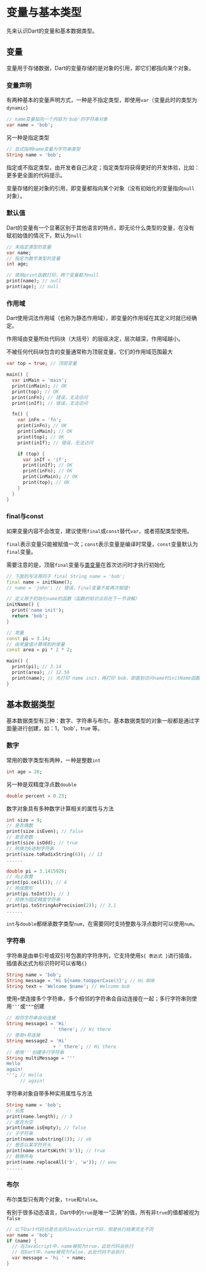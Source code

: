 # 变量与基本类型

先来认识Dart的变量和基本数据类型。

## 变量

变量用于存储数据，Dart的变量存储的是对象的引用，即它们都指向某个对象。

### 变量声明

有两种基本的变量声明方式，一种是不指定类型，即使用`var`（变量此时的类型为`dynamic`）

```dart
// name变量指向一个内容为'bob'的字符串对象
var name = 'bob';
```

另一种是指定类型

```dart
// 显式指明name变量为字符串类型
String name = 'bob';
```

指定或不指定类型，由开发者自己决定；指定类型将获得更好的开发体验，比如：更多更全面的代码提示。

变量存储的是对象的引用，即变量都指向某个对象（没有初始化的变量指向`null`对象）。

### 默认值

Dart的变量有一个显著区别于其他语言的特点，即无论什么类型的变量，在没有赋初始值的情况下，默认为`null`

```dart
// 未指定类型的变量
var name;
// 指定为数字类型的变量
int age;

// 使用print函数打印，两个变量都为null
print(name); // null
print(age); // null
```

### 作用域

Dart使用词法作用域（也称为静态作用域），即变量的作用域在其定义时就已经确定。

作用域由变量所处代码块（大括号）的层级决定，层次越深，作用域越小。

不被任何代码块包含的变量通常称为顶层变量，它们的作用域范围最大

```dart
var top = true; // 顶层变量

main() {
  var inMain = 'main';
  print(inMain); // OK
  print(top); // OK
  print(inFn); // 错误，无法访问
  print(inIf); // 错误，无法访问

  fn() {
    var inFn = 'fn';
    print(inFn); // OK
    print(inMain); // OK
    print(top); // OK
    print(inIf); // 错误，无法访问

    if (top) {
      var inIf = 'if';
      print(inIf); // OK
      print(inFn); // OK
      print(inMain); // OK
      print(top); // OK
    }
  }
}
```

### final与const

如果变量内容不会改变，建议使用`final`或`const`替代`var`，或者搭配类型使用。

`final`表示变量只能被赋值一次；`const`表示变量是编译时常量，`const`变量默认为`final`变量。

需要注意的是，顶层`final`变量与[类变量](/language/class_i.md)在首次访问时才执行初始化

```dart
// 下面的写法等同于 final String name = 'bob';
final name = initName();
// name = 'john'; // 错误，final变量不能再次赋值!

// 定义用于初始化name的函数（函数的知识点将在下一节讲解）
initName() {
  print('name init');
  return 'bob';
}

// 常量
const pi = 3.14;
// 由常量值计算得到的常量
const area = pi * 2 * 2;

main() {
  print(pi); // 3.14
  print(area); // 12.56
  print(name); // 先打印 name init，再打印 bob，即直到访问name时initName函数才执行
}
```

## 基本数据类型

基本数据类型有三种：数字、字符串与布尔。基本数据类型的对象一般都是通过字面量进行创建，如：1，'bob'，true 等。

### 数字

常用的数字类型有两种，一种是整数`int`

```dart
int age = 28;
```

另一种是双精度浮点数`double`

```dart
double percent = 0.23;
```

数字对象具有多种数学计算相关的属性与方法

```dart
int size = 9;
// 是否偶数
print(size.isEven); // false
// 是否奇数
print(size.isOdd); // true
// 转换为6进制字符串
print(size.toRadixString(6)); // 13
......

double pi = 3.1415926;
// 向上取整
print(pi.ceil()); // 4
// 转成整形
print(pi.toInt()); // 3
// 转换为固定精度字符串
print(pi.toStringAsPrecision(2)); // 3.1
......
```

`int`与`double`都继承数字类型`num`，在需要同时支持整数与浮点数时可以使用`num`。

### 字符串

字符串是由单引号或双引号包裹的字符序列，它支持使用`${ 表达式 }`进行插值，插值表达式为标识符时可以省略`{}`

```dart
String name = 'bob';
String message = 'Hi ${name.toUpperCase()}'; // Hi BOB
String text = 'Welcome $name'; // Welcome bob
```

使用`+`使连接多个字符串，多个相邻的字符串会自动连接在一起；多行字符串则使用`'''`或`"""`创建

```dart
// 相邻字符串自动连接
String message1 = 'Hi'
                 ' there'; // Hi there
// 使用+号连接                 
String message2 = 'Hi'
                 + ' there'; // Hi there
// 使用'''创建多行字符串
String multiMessage = '''
Hello
again!
'''; // Hello
     // again!
```

字符串对象自带多种实用属性与方法

```dart
String name = 'bob';
// 长度
print(name.length); // 3
// 是否为空
print(name.isEmpty); // false
// 子字符串
print(name.substring(1)); // ob
// 是否以某字符开头
print(name.startsWith('b')); // true
// 替换所有
print(name.replaceAll('b', 'w')); // wow
......
```

### 布尔

布尔类型只有两个对象，`true`和`false`。

有别于很多动态语言，Dart中的`true`是唯一“正确”的值，所有非`true`的值都被视为`false`

```dart
// 以下Dart代码也是合法的JavaScript代码，但是执行结果完全不同
var name = 'bob';
if (name) {
  // 在JavaScript中，name被视为true，此处代码会执行
  // 在Dart中，name被视为false，此处代码不会执行
  var message = 'hi ' + name;
}
```



